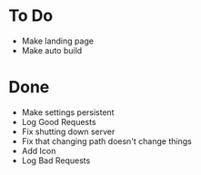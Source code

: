 # To Do

* Make landing page
* Make auto build

# Done

* Make settings persistent
* Log Good Requests
* Fix shutting down server
* Fix that changing path doesn't change things
* Add Icon
* Log Bad Requests

